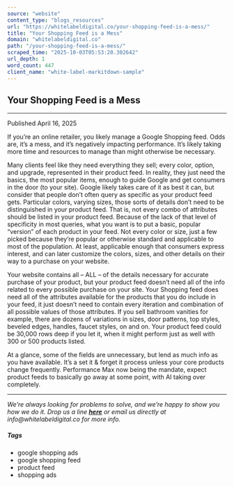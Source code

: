 ```yaml
---
source: "website"
content_type: "blogs_resources"
url: "https://whitelabeldigital.co/your-shopping-feed-is-a-mess/"
title: "Your Shopping Feed is a Mess"
domain: "whitelabeldigital.co"
path: "/your-shopping-feed-is-a-mess/"
scraped_time: "2025-10-03T05:53:20.302642"
url_depth: 1
word_count: 447
client_name: "white-label-markitdown-sample"
---
```


## Your Shopping Feed is a Mess

---

Published April 16, 2025

If you’re an online retailer, you likely manage a Google Shopping feed. Odds are, it’s a mess, and it’s negatively impacting performance. It’s likely taking more time and resources to manage than might otherwise be necessary.

Many clients feel like they need everything they sell; every color, option, and upgrade, represented in their product feed. In reality, they just need the basics, the most popular items, enough to guide Google and get consumers in the door (to your site). Google likely takes care of it as best it can, but consider that people don’t often query as specific as your product feed gets. Particular colors, varying sizes, those sorts of details don’t need to be distinguished in your product feed. That is, not every combo of attributes should be listed in your product feed. Because of the lack of that level of specificity in most queries, what you want is to put a basic, popular “version” of each product in your feed. Not every color or size, just a few picked because they’re popular or otherwise standard and applicable to most of the population. At least, applicable enough that consumers express interest, and can later customize the colors, sizes, and other details on their way to a purchase on your website.

Your website contains all – ALL – of the details necessary for accurate purchase of your product, but your product feed doesn’t need all of the info related to every possible purchase on your site. Your Shopping feed does need all of the attributes available for the products that you do include in your feed, it just doesn’t need to contain every iteration and combination of all possible values of those attributes. If you sell bathroom vanities for example, there are dozens of variations in sizes, door patterns, top styles, beveled edges, handles, faucet styles, on and on. Your product feed could be 30,000 rows deep if you let it, when it might perform just as well with 300 or 500 products listed.

At a glance, some of the fields are unnecessary, but lend as much info as you have available. It’s a set it & forget it process unless your core products change frequently. Performance Max now being the mandate, expect product feeds to basically go away at some point, with AI taking over completely.

---

_We’re always looking for problems to solve, and we’re happy to show you how we do it. Drop us a line [**here**](https://whitelabeldigital.co/contact/) or email us directly at _info@whitelabeldigital.co_ for more info._

##### Tags

*   google shopping ads
*   google shopping feed
*   product feed
*   shopping ads